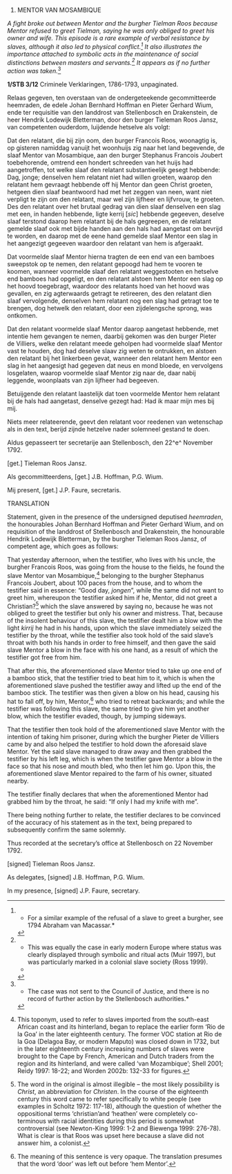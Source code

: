 1.  MENTOR VAN MOSAMBIQUE

*A fight broke out between Mentor and the burgher Tielman Roos because
Mentor refused to greet Tielman, saying he was only obliged to greet his
owner and wife. This episode is a rare example of verbal resistance by
slaves, although it also led to physical conflict.[^1] It also
illustrates the importance attached to symbolic acts in the maintenance
of social distinctions between masters and servants.[^2] It
appears as if no further action was taken.*[^3]

**1/STB 3/12** Criminele Verklaringen, 1786-1793, unpaginated.

Relaas gegeven, ten overstaan van de ondergeteekende gecommitteerde
heemraden, de edele Johan Bernhard Hoffman en Pieter Gerhard Wium, ende
ter requisitie van den landdrost van Stellenbosch en Drakenstein, de
heer Hendrik Lodewijk Bletterman, door den burger Tieleman Roos Jansz,
van competenten ouderdom, luijdende hetselve als volgt:

Dat den relatant, die bij zijn oom, den burger Francois Roos, woonagtig
is, op gisteren namiddag vanuijt het woonhuijs zig naar het land
begevende, de slaaf Mentor van Mosambique, aan den burger Stephanus
Francois Joubert toebehorende, omtrend een hondert schreeden van het
huijs had aangetroffen, tot welke slaaf den relatant substantieelijk
gesegt hebbende: Dag, jonge; denselven hem relatant niet had willen
groeten, waarop den relatant hem gevraagt hebbende off hij Mentor dan
geen Christ groeten, hetgeen dien slaaf beantwoord had met het zeggen
van neen, want niet verpligt te zijn om den relatant, maar wel zijn
lijfheer en lijfvrouw, te groeten. Des den relatant over het brutaal
gedrag van dien slaaf denselven een slag met een, in handen hebbende,
ligte kerrij \[*sic*\] hebbende gegeeven, deselve slaaf terstond daarop
hem relatant bij de hals gegreepen, en de relatant gemelde slaaf ook met
bijde handen aan den hals had aangetast om bevrijd te worden, en daarop
met de eene hand gemelde slaaf Mentor een slag in het aangezigt gegeeven
waardoor den relatant van hem is afgeraakt.

Dat voormelde slaaf Mentor hierna tragten de een end van een bamboes
sweepstok op te nemen, den relatant gepoogd had hem te vooren te koomen,
wanneer voormelde slaaf den relatant weggestooten en hetselve end
bamboes had opgeligt, en den relatant alstoen hem Mentor een slag op het
hoovd toegebragt, waardoor des relatants hoed van het hoovd was
gevallen, en zig agterwaards getragt te retireeren, des den relatant
dien slaaf vervolgende, denselven hem relatant nog een slag had getragt
toe te brengen, dog hetwelk den relatant, door een zijdelengsche sprong,
was ontkomen.

Dat den relatant voormelde slaaf Mentor daarop aangetast hebbende, met
intentie hem gevangen te nemen, daarbij gekomen was den burger Pieter de
Villiers, welke den relatant meede geholpen had voormelde slaaf Mentor
vast te houden, dog had deselve slaav zig weten te ontrukken, en alstoen
den relatant bij het linkerbeen gevat, wanneer den relatant hem Mentor
een slag in het aangesigt had gegeven dat neus en mond bloede, en
vervolgens losgelaten, waarop voormelde slaaf Mentor zig naar de, daar
nabij leggende, woonplaats van zijn lijfheer had begeeven.

Betuijgende den relatant laastelijk dat toen voormelde Mentor hem
relatant bij de hals had aangetast, denselve gezegt had: Had ik maar
mijn mes bij mij.

Niets meer relateerende, geevt den relatant voor reedenen van wetenschap
als in den text, berijd zijnde hetzelve nader solemneel gestand te doen.

Aldus gepasseert ter secretarije aan Stellenbosch, den 22^e^ November
1792.

\[get.\] Tieleman Roos Jansz.

Als gecommitteerdens, \[get.\] J.B. Hoffman, P.G. Wium.

Mij present, \[get.\] J.P. Faure, secretaris.

TRANSLATION

Statement, given in the presence of the undersigned deputised
*heemraden*, the honourables Johan Bernhard Hoffman and Pieter Gerhard
Wium, and on requisition of the landdrost of Stellenbosch and
Drakenstein, the honourable Hendrik Lodewijk Bletterman, by the burgher
Tieleman Roos Jansz, of competent age, which goes as follows:

That yesterday afternoon, when the testifier, who lives with his uncle,
the burgher Francois Roos, was going from the house to the fields, he
found the slave Mentor van Mosambique,[^4] belonging to the burgher
Stephanus Francois Joubert, about 100 paces from the house, and to whom
the testifier said in essence: “Good day, *jongen*”, while the same did
not want to greet him, whereupon the testifier asked him if he, Mentor,
did not greet a Christian?[^5] which the slave answered by saying no,
because he was not obliged to greet the testifier but only his owner and
mistress. That, because of the insolent behaviour of this slave, the
testifier dealt him a blow with the light *kirrij* he had in his hands,
upon which the slave immediately seized the testifier by the throat,
while the testifier also took hold of the said slave’s throat with both
his hands in order to free himself, and then gave the said slave Mentor
a blow in the face with his one hand, as a result of which the testifier
got free from him.

That after this, the aforementioned slave Mentor tried to take up one
end of a bamboo stick, that the testifier tried to beat him to it, which
is when the aforementioned slave pushed the testifier away and lifted up
the end of the bamboo stick. The testifier was then given a blow on his
head, causing his hat to fall off, by him, Mentor,[^6] who tried to
retreat backwards; and while the testifier was following this slave, the
same tried to give him yet another blow, which the testifier evaded,
though, by jumping sideways.

That the testifier then took hold of the aforementioned slave Mentor
with the intention of taking him prisoner, during which the burgher
Pieter de Villiers came by and also helped the testifier to hold down
the aforesaid slave Mentor. Yet the said slave managed to draw away and
then grabbed the testifier by his left leg, which is when the testifier
gave Mentor a blow in the face so that his nose and mouth bled, who then
let him go. Upon this, the aforementioned slave Mentor repaired to the
farm of his owner, situated nearby.

The testifier finally declares that when the aforementioned Mentor had
grabbed him by the throat, he said: “If only I had my knife with me”.

There being nothing further to relate, the testifier declares to be
convinced of the accuracy of his statement as in the text, being
prepared to subsequently confirm the same solemnly.

Thus recorded at the secretary’s office at Stellenbosch on 22 November
1792.

\[signed\] Tieleman Roos Jansz.

As delegates, \[signed\] J.B. Hoffman, P.G. Wium.

In my presence, \[signed\] J.P. Faure, secretary.

[^1]: * For a similar example of the refusal of a slave to greet a
    burgher, see 1794 Abraham van Macassar.*

[^2]: * This was equally the case in early modern Europe where status
    was clearly displayed through symbolic and ritual acts (Muir 1997),
    but was particularly marked in a colonial slave society (Ross 1999).
    *

[^3]: * The case was not sent to the Council of Justice, and there is no
    record of further action by the Stellenbosch authorities.*

[^4]:  This toponym, used to refer to slaves imported from the
    south-east African coast and its hinterland, began to replace the
    earlier form ‘Rio de la Goa’ in the later eighteenth century. The
    former VOC station at Rio de la Goa (Delagoa Bay, or modern Maputo)
    was closed down in 1732, but in the later eighteenth century
    increasing numbers of slaves were brought to the Cape by French,
    American and Dutch traders from the region and its hinterland, and
    were called ‘van Mozambique’; Shell 2001; Reidy 1997: 18-22; and
    Worden 2002b: 132-33 for figures.

[^5]:  The word in the original is almost illegible – the most likely
    possibility is *Christ*, an abbreviation for *Christen*. In the
    course of the eighteenth century this word came to refer
    specifically to white people (see examples in Scholtz 1972: 117-18),
    although the question of whether the oppositional terms
    ‘christian’and ‘heathen’ were completely co-terminous with racial
    identities during this period is somewhat controversial (see
    Newton-King 1999: 1-2 and Biewenga 1999: 276-78). What is clear is
    that Roos was upset here because a slave did not answer him, a
    colonist.

[^6]:  The meaning of this sentence is very opaque. The translation
    presumes that the word ‘door’ was left out before ‘hem Mentor’.
